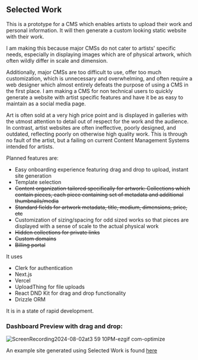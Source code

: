 ## Selected Work

This is a prototype for a CMS which enables artists to upload their work and personal information. It will then generate a custom looking static website with their work.

I am making this because major CMSs do not cater to artists' specific needs, especially in displaying images which are of physical artwork, which often wildly differ in scale and dimension.

Additionally, major CMSs are too difficult to use, offer too much customization, which is unnecessary and overwhelming, and often require a web designer which almost entirely defeats the purpose of using a CMS in the first place. I am making a CMS for non technical users to quickly generate a website with artist specific features and have it be as easy to maintain as a social media page.

Art is often sold at a very high price point and is displayed in galleries with the utmost attention to detail out of respect for the work and the audience. In contrast, artist websites are often ineffective, poorly designed, and outdated, reflecting poorly on otherwise high quality work. This is through no fault of the artist, but a failing on current Content Management Systems intended for artists.

Planned features are:

- Easy onboarding experience featuring drag and drop to upload, instant site generation
- Template selection
- ~~Content organization tailored specifically for artwork: Collections which contain pieces, each piece containing set of metadata and additional thumbnails/media~~
- ~~Standard fields for artwork metadata, title, medium, dimensions, price, etc~~
- Customization of sizing/spacing for odd sized works so that pieces are displayed with a sense of scale to the actual physical work
- ~~Hidden collections for private links~~
- ~~Custom domains~~
- ~~Billing portal~~

It uses 
- Clerk for authentication
- Next.js
- Vercel
- UploadThing for file uploads
- React DND Kit for drag and drop functionality
- Drizzle ORM

It is in a state of rapid development.

### Dashboard Preview with drag and drop:
![ScreenRecording2024-08-02at3 59 10PM-ezgif com-optimize](https://github.com/user-attachments/assets/7933391f-2eea-49d2-9ab4-83974085df72)

An example site generated using Selected Work is found [here](https://camdenross.selectedwork.net)


